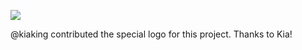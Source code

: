![](https://rawgit.com/akiradeveloper/akashic-storage/develop/resources/concept.svg)

@kiaking contributed the special logo for this project. Thanks to Kia!